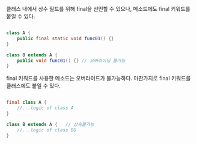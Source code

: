
클래스 내에서 상수 필드를 위해 final을 선언할 수 있으나, 메소드에도 final 키워드를 붙일 수 있다. 

```java

class A {
	public final static void func01() {}
}

class B extends A {
	public void func01() {} // 오버라이딩 불가능
}

```

final 키워드를 사용한 메소드는 오버라이드가 불가능하다. 마찬가지로 final 키워드를 클래스에도 붙일 수 있다.

```java

final class A {
	//...logic of class A
}

class B extends A {   // 상속불가능
	//...logic of class BG
}

```


